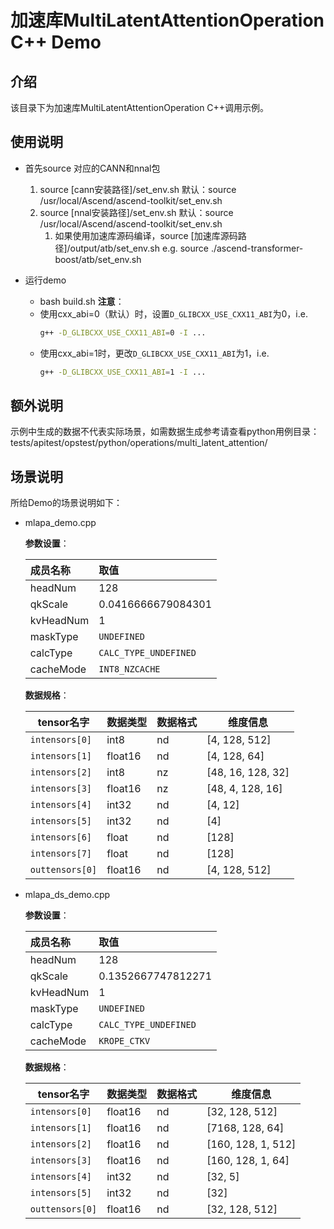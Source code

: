# 加速库MultiLatentAttentionOperation C++ Demo
## 介绍
该目录下为加速库MultiLatentAttentionOperation C++调用示例。

## 使用说明
- 首先source 对应的CANN和nnal包
    1. source [cann安装路径]/set_env.sh
        默认：source /usr/local/Ascend/ascend-toolkit/set_env.sh
    2. source [nnal安装路径]/set_env.sh
        默认：source /usr/local/Ascend/ascend-toolkit/set_env.sh
        1. 如果使用加速库源码编译，source [加速库源码路径]/output/atb/set_env.sh
        e.g. source ./ascend-transformer-boost/atb/set_env.sh

- 运行demo
    - bash build.sh
    **注意**：
    - 使用cxx_abi=0（默认）时，设置`D_GLIBCXX_USE_CXX11_ABI`为0，i.e.
        ```sh
        g++ -D_GLIBCXX_USE_CXX11_ABI=0 -I ...
        ```
    - 使用cxx_abi=1时，更改`D_GLIBCXX_USE_CXX11_ABI`为1，i.e.
        ```sh
        g++ -D_GLIBCXX_USE_CXX11_ABI=1 -I ...
        ```

## 额外说明
示例中生成的数据不代表实际场景，如需数据生成参考请查看python用例目录：
tests/apitest/opstest/python/operations/multi_latent_attention/

## 场景说明

  所给Demo的场景说明如下：

- mlapa_demo.cpp
  
    **参数设置**：

    | 成员名称    | 取值               |
    | :------------ | :----------------------- |
    | headNum  | 128 |
    | qkScale  | 0.0416666679084301|
    | kvHeadNum     | 1|
    | maskType | `UNDEFINED`|
    | calcType     | `CALC_TYPE_UNDEFINED`|
    | cacheMode  | `INT8_NZCACHE`|

    **数据规格**：

    | tensor名字| 数据类型 | 数据格式 | 维度信息|
    | --- | --- | --- | --- |
    | `intensors[0]` | int8| nd | [4, 128, 512]|
    |`intensors[1]`  |float16| nd |  [4, 128, 64]|
    |`intensors[2]`  |  int8| nz  |[48, 16, 128, 32]  |
    | `intensors[3]` | float16 | nz  | [48, 4, 128, 16] |
    | `intensors[4]` | int32 | nd  | [4, 12] |
    | `intensors[5]` | int32 | nd  | [4] |
    | `intensors[6]` | float | nd  | [128] |
    | `intensors[7]` | float | nd  | [128] |
    | `outtensors[0]` | float16| nd | [4, 128, 512] |

- mlapa_ds_demo.cpp  

    **参数设置**：

    | 成员名称    | 取值               |
    | :------------ | :----------------------- |
    | headNum  | 128 |
    | qkScale  | 0.1352667747812271|
    | kvHeadNum     | 1|
    | maskType | `UNDEFINED`|
    | calcType     | `CALC_TYPE_UNDEFINED`|
    | cacheMode  | `KROPE_CTKV`|

    **数据规格**：

    | tensor名字| 数据类型 | 数据格式 | 维度信息|
    | --- | --- | --- | --- |
    | `intensors[0]` | float16| nd | [32, 128, 512]|
    |`intensors[1]`  |float16| nd |  [7168, 128, 64]|
    |`intensors[2]`  |  float16| nd  |[160, 128, 1, 512]  |
    | `intensors[3]` | float16 | nd  | [160, 128, 1, 64] |
    | `intensors[4]` | int32 | nd  | [32, 5] |
    | `intensors[5]` | int32 | nd  | [32] |
    | `outtensors[0]` | float16| nd | [32, 128, 512] |
